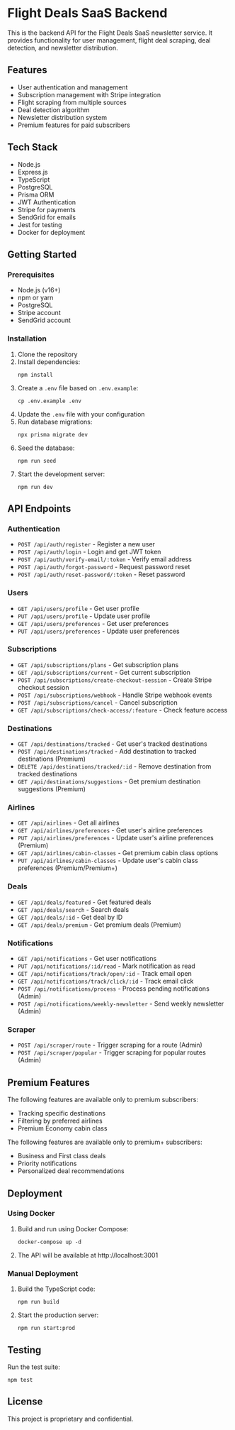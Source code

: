 # Flight Deals SaaS Backend

This is the backend API for the Flight Deals SaaS newsletter service. It provides functionality for user management, flight deal scraping, deal detection, and newsletter distribution.

## Features

- User authentication and management
- Subscription management with Stripe integration
- Flight scraping from multiple sources
- Deal detection algorithm
- Newsletter distribution system
- Premium features for paid subscribers

## Tech Stack

- Node.js
- Express.js
- TypeScript
- PostgreSQL
- Prisma ORM
- JWT Authentication
- Stripe for payments
- SendGrid for emails
- Jest for testing
- Docker for deployment

## Getting Started

### Prerequisites

- Node.js (v16+)
- npm or yarn
- PostgreSQL
- Stripe account
- SendGrid account

### Installation

1. Clone the repository
2. Install dependencies:
   ```
   npm install
   ```
3. Create a `.env` file based on `.env.example`:
   ```
   cp .env.example .env
   ```
4. Update the `.env` file with your configuration
5. Run database migrations:
   ```
   npx prisma migrate dev
   ```
6. Seed the database:
   ```
   npm run seed
   ```
7. Start the development server:
   ```
   npm run dev
   ```

## API Endpoints

### Authentication

- `POST /api/auth/register` - Register a new user
- `POST /api/auth/login` - Login and get JWT token
- `POST /api/auth/verify-email/:token` - Verify email address
- `POST /api/auth/forgot-password` - Request password reset
- `POST /api/auth/reset-password/:token` - Reset password

### Users

- `GET /api/users/profile` - Get user profile
- `PUT /api/users/profile` - Update user profile
- `GET /api/users/preferences` - Get user preferences
- `PUT /api/users/preferences` - Update user preferences

### Subscriptions

- `GET /api/subscriptions/plans` - Get subscription plans
- `GET /api/subscriptions/current` - Get current subscription
- `POST /api/subscriptions/create-checkout-session` - Create Stripe checkout session
- `POST /api/subscriptions/webhook` - Handle Stripe webhook events
- `POST /api/subscriptions/cancel` - Cancel subscription
- `GET /api/subscriptions/check-access/:feature` - Check feature access

### Destinations

- `GET /api/destinations/tracked` - Get user's tracked destinations
- `POST /api/destinations/tracked` - Add destination to tracked destinations (Premium)
- `DELETE /api/destinations/tracked/:id` - Remove destination from tracked destinations
- `GET /api/destinations/suggestions` - Get premium destination suggestions (Premium)

### Airlines

- `GET /api/airlines` - Get all airlines
- `GET /api/airlines/preferences` - Get user's airline preferences
- `PUT /api/airlines/preferences` - Update user's airline preferences (Premium)
- `GET /api/airlines/cabin-classes` - Get premium cabin class options
- `PUT /api/airlines/cabin-classes` - Update user's cabin class preferences (Premium/Premium+)

### Deals

- `GET /api/deals/featured` - Get featured deals
- `GET /api/deals/search` - Search deals
- `GET /api/deals/:id` - Get deal by ID
- `GET /api/deals/premium` - Get premium deals (Premium)

### Notifications

- `GET /api/notifications` - Get user notifications
- `PUT /api/notifications/:id/read` - Mark notification as read
- `GET /api/notifications/track/open/:id` - Track email open
- `GET /api/notifications/track/click/:id` - Track email click
- `POST /api/notifications/process` - Process pending notifications (Admin)
- `POST /api/notifications/weekly-newsletter` - Send weekly newsletter (Admin)

### Scraper

- `POST /api/scraper/route` - Trigger scraping for a route (Admin)
- `POST /api/scraper/popular` - Trigger scraping for popular routes (Admin)

## Premium Features

The following features are available only to premium subscribers:

- Tracking specific destinations
- Filtering by preferred airlines
- Premium Economy cabin class

The following features are available only to premium+ subscribers:

- Business and First class deals
- Priority notifications
- Personalized deal recommendations

## Deployment

### Using Docker

1. Build and run using Docker Compose:
   ```
   docker-compose up -d
   ```

2. The API will be available at http://localhost:3001

### Manual Deployment

1. Build the TypeScript code:
   ```
   npm run build
   ```

2. Start the production server:
   ```
   npm run start:prod
   ```

## Testing

Run the test suite:
```
npm test
```

## License

This project is proprietary and confidential.
